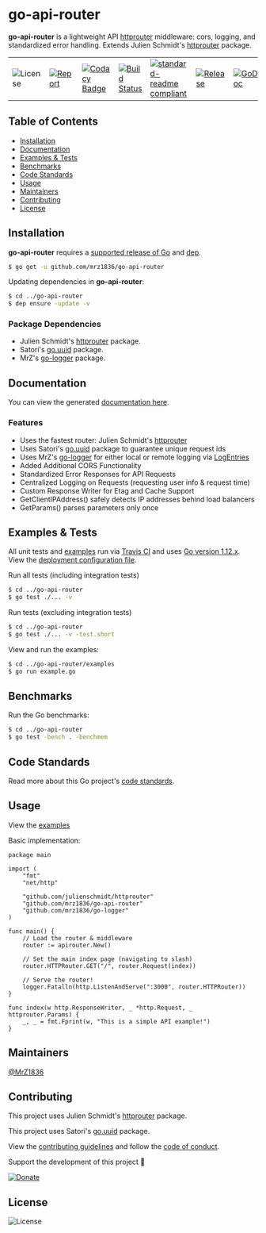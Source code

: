 # go-api-router
**go-api-router** is a lightweight API [httprouter](https://github.com/julienschmidt/httprouter) middleware: cors, logging, and standardized error handling. Extends Julien Schmidt's [httprouter](https://github.com/julienschmidt/httprouter) package.

| | | | | | | |
|-|-|-|-|-|-|-|
| ![License](https://img.shields.io/github/license/mrz1836/go-api-router.svg?style=flat&p=1) | [![Report](https://goreportcard.com/badge/github.com/mrz1836/go-api-router?style=flat&p=1)](https://goreportcard.com/report/github.com/mrz1836/go-api-router)  | [![Codacy Badge](https://api.codacy.com/project/badge/Grade/01708ca3079e4933bafb3b39fe2aaa9d)](https://www.codacy.com/app/mrz1818/go-api-router?utm_source=github.com&amp;utm_medium=referral&amp;utm_content=mrz1836/go-api-router&amp;utm_campaign=Badge_Grade) |  [![Build Status](https://travis-ci.com/mrz1836/go-api-router.svg?branch=master)](https://travis-ci.com/mrz1836/go-api-router)   |  [![standard-readme compliant](https://img.shields.io/badge/standard--readme-OK-green.svg?style=flat)](https://github.com/RichardLitt/standard-readme) | [![Release](https://img.shields.io/github/release-pre/mrz1836/go-api-router.svg?style=flat)](https://github.com/mrz1836/go-api-router/releases) | [![GoDoc](https://godoc.org/github.com/mrz1836/go-api-router?status.svg&style=flat)](https://godoc.org/github.com/mrz1836/go-api-router) |

## Table of Contents
- [Installation](#installation)
- [Documentation](#documentation)
- [Examples & Tests](#examples--tests)
- [Benchmarks](#benchmarks)
- [Code Standards](#code-standards)
- [Usage](#usage)
- [Maintainers](#maintainers)
- [Contributing](#contributing)
- [License](#license)

## Installation

**go-api-router** requires a [supported release of Go](https://golang.org/doc/devel/release.html#policy) and [dep](https://github.com/golang/dep).
```bash
$ go get -u github.com/mrz1836/go-api-router
```

Updating dependencies in **go-api-router**:
```bash
$ cd ../go-api-router
$ dep ensure -update -v
```

### Package Dependencies
- Julien Schmidt's [httprouter](https://github.com/julienschmidt/httprouter) package.
- Satori's [go.uuid](https://github.com/satori/go.uuid) package.
- MrZ's [go-logger](https://github.com/mrz1836/go-logger) package.

## Documentation
You can view the generated [documentation here](https://godoc.org/github.com/mrz1836/go-api-router).

### Features
- Uses the fastest router: Julien Schmidt's [httprouter](https://github.com/julienschmidt/httprouter)
- Uses Satori's [go.uuid](https://github.com/satori/go.uuid) package to guarantee unique request ids
- Uses MrZ's [go-logger](https://github.com/mrz1836/go-logger) for either local or remote logging via [LogEntries](https://logentries.com/)
- Added Additional CORS Functionality
- Standardized Error Responses for API Requests
- Centralized Logging on Requests (requesting user info & request time)
- Custom Response Writer for Etag and Cache Support
- GetClientIPAddress() safely detects IP addresses behind load balancers
- GetParams() parses parameters only once

## Examples & Tests
All unit tests and [examples](example/example.go) run via [Travis CI](https://travis-ci.com/mrz1836/go-api-router) and uses [Go version 1.12.x](https://golang.org/doc/go1.12). View the [deployment configuration file](.travis.yml).

Run all tests (including integration tests)
```bash
$ cd ../go-api-router
$ go test ./... -v
```

Run tests (excluding integration tests)
```bash
$ cd ../go-api-router
$ go test ./... -v -test.short
```

View and run the examples:
```bash
$ cd ../go-api-router/examples
$ go run example.go
```

## Benchmarks
Run the Go benchmarks:
```bash
$ cd ../go-api-router
$ go test -bench . -benchmem
```

## Code Standards
Read more about this Go project's [code standards](CODE_STANDARDS.md).

## Usage
View the [examples](examples/example.go)

Basic implementation:
```golang
package main

import (
	"fmt"
	"net/http"

	"github.com/julienschmidt/httprouter"
	"github.com/mrz1836/go-api-router"
	"github.com/mrz1836/go-logger"
)

func main() {
	// Load the router & middleware
	router := apirouter.New()

	// Set the main index page (navigating to slash)
	router.HTTPRouter.GET("/", router.Request(index))

	// Serve the router!
	logger.Fatalln(http.ListenAndServe(":3000", router.HTTPRouter))
}

func index(w http.ResponseWriter, _ *http.Request, _ httprouter.Params) {
	_, _ = fmt.Fprint(w, "This is a simple API example!")
}
```

## Maintainers

[@MrZ1836](https://github.com/mrz1836)

## Contributing

This project uses Julien Schmidt's [httprouter](https://github.com/julienschmidt/httprouter) package.

This project uses Satori's [go.uuid](https://github.com/satori/go.uuid) package.

View the [contributing guidelines](CONTRIBUTING.md) and follow the [code of conduct](CODE_OF_CONDUCT.md).

Support the development of this project 🙏

[![Donate](https://img.shields.io/badge/donate-bitcoin-brightgreen.svg)](https://mrz1818.com/?tab=tips&af=go-api-router)

## License

![License](https://img.shields.io/github/license/mrz1836/go-api-router.svg?style=flat&p=1)
